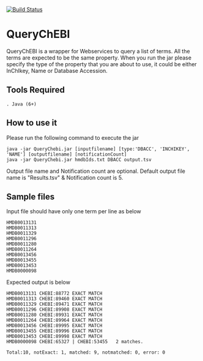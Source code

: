 [![Build Status](https://travis-ci.org/muthuvenkat/QueryChebi.svg?branch=master)](https://travis-ci.org/muthuvenkat/QueryChebi)

# QueryChEBI

QueryChEBI is a wrapper for Webservices to query a list of terms. 
All the terms are expected to be the same property.
When you run the jar please specify the type of the property that you are about to use, 
it could be either InChIkey, Name or Database Accession.

Tools Required
---------------
    . Java (6+)

How to use it 
---------------
Please run the following command to execute the jar

```
java -jar QueryChebi.jar [inputfilename] [type:'DBACC', 'INCHIKEY', 'NAME'] [outputfilename] [notificationCount]
java -jar QueryChebi.jar hmdbIds.txt DBACC output.tsv 
```
 
Output file name and Notification count are optional.
Default output file name is "Results.tsv" & Notification count is 5.

Sample files
----------- 
Input file should have only one term per line as below
```
HMDB0013131
HMDB0011313
HMDB0011329
HMDB0011296
HMDB0011280
HMDB0011264
HMDB0013456
HMDB0013455
HMDB0013453
HMDB0000098
```

Expected output is below 
```
HMDB0013131	CHEBI:88772	EXACT MATCH 
HMDB0011313	CHEBI:89460	EXACT MATCH 
HMDB0011329	CHEBI:89471	EXACT MATCH 
HMDB0011296	CHEBI:89908	EXACT MATCH 
HMDB0011280	CHEBI:89931	EXACT MATCH 
HMDB0011264	CHEBI:89964	EXACT MATCH 
HMDB0013456	CHEBI:89995	EXACT MATCH 
HMDB0013455	CHEBI:89996	EXACT MATCH 
HMDB0013453	CHEBI:89998	EXACT MATCH 
HMDB0000098	CHEBI:65327 | CHEBI:53455	2 matches.

Total:10, notExact: 1, matched: 9, notmatched: 0, error: 0

```


